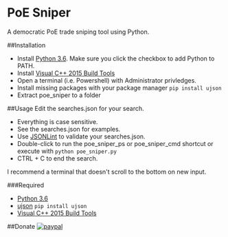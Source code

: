 # PoE Sniper
A democratic PoE trade sniping tool using Python.

##Installation
* Install [Python 3.6](https://www.python.org/downloads/release/python-360/). Make sure you click the checkbox to add Python to PATH.
* Install [Visual C++ 2015 Build Tools](http://landinghub.visualstudio.com/visual-cpp-build-tools)
* Open a terminal (i.e. Powershell) with Administrator privledges.
* Install missing packages with your package manager `pip install ujson`
* Extract poe_sniper to a folder

##Usage
Edit the searches.json for your search.
* Everything is case sensitive.
* See the searches.json for examples.
* Use [JSONLint](http://jsonlint.com/) to validate your searches.json.
* Double-click to run the poe_sniper_ps or poe_sniper_cmd shortcut or execute with `python poe_sniper.py`
* CTRL + C to end the search.

I recommend a terminal that doesn't scroll to the bottom on new input.

###Required
* [Python 3.6](https://www.python.org/downloads/release/python-360/)
* [ujson](https://pypi.python.org/pypi/ujson) `pip install ujson`
* [Visual C++ 2015 Build Tools](http://landinghub.visualstudio.com/visual-cpp-build-tools)

##Donate
[![paypal](https://www.paypalobjects.com/en_US/i/btn/btn_donateCC_LG.gif)](https://www.paypal.com/cgi-bin/webscr?cmd=_donations&business=7VZ7G7A8ARQHE&lc=US&item_name=PoE%20Sniper&currency_code=USD&bn=PP%2dDonationsBF%3abtn_donateCC_LG%2egif%3aNonHosted)
